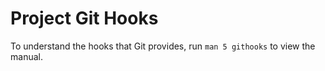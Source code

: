 # Project Git Hooks

To understand the hooks that Git provides, run `man 5 githooks` to view the manual.
